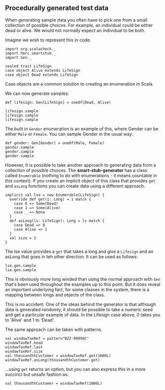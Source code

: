 

## Procedurally generated test data

When generating sample data you often have to pick one from a small collection of possible choices. For example, an individual could be either dead or alive. We would not normally expect an individual to be both.

Imagine we wish to represent this in code:

```tut
import org.scalacheck._
import hmrc.smartstub._
import Gen._

sealed trait LifeSign
case object Alive extends LifeSign
case object Dead extends LifeSign
```

Case objects are a common solution to creating an enumeration in Scala.

We can now generate samples:

```tut
def lifesign: Gen[LifeSign] = oneOf(Dead, Alive)

lifesign.sample
lifesign.sample
lifesign.sample
```

The built in ```Gender``` enumeration is an example of this, where Gender can be either ```Male``` or ```Female```. You can sample Gender in the usual way:

```tut
def gender: Gen[Gender] = oneOf(Male, Female)
gender.sample
gender.sample
gender.sample
```

However, It is possible to take another approach to generating data from a collection of possible choices. The **smart-stub-generator** has a class called ```Enumerable``` (nothing to do with enumerations - it means countable in this context). If you create an implicit object of this class that provides ```get``` and ```asLong``` functions you can create data using a different approach.

```tut
implicit val lse = new Enumerable[LifeSign] { 
  override def get(i: Long) = i match { 
    case 0 => Some(Dead)
    case 1 => Some(Alive)
    case _ => None 
  }
  def asLong(ls: LifeSign): Long = ls match { 
    case Dead => 0
    case Alive => 1
  }
  val size = 2
}
```

The lse value provides a ```get``` that takes a long and give a ```Lifesign``` and an asLong that goes in teh other direction. It can be used as follows:

```tut
lse.gen.sample
lse.gen.sample
```

This is obviously more long winded than using the normal approach with ```Gen``` that's been used throughout the examples up to this point. But it does reveal an important underlying fact, for some classes in the system, there is a mapping between longs and objects of the class.

This is no accident. One of the ideas behind the generator is that although data is generated randomly, it should be possible to take a numeric seed and get a particular example of data. In the Lifesign case above, 0 takes you to 'Alive' and 1 to 'Dead'.

The same approach can be taken with patterns.

```tut
val windowTaxRef = pattern"BZZ-99999C"
windowTaxRef.head
windowTaxRef.last
windowTaxRef.size
val thousandthCustomer = windowTaxRef.get(1000L)
windowTaxRef.asLong(thousandthCustomer.get)
```

…using ```get``` returns an option, but you can also express this in a more succinct but unsafe fashion as:

```tut
val thousandthCustomer = windowTaxRef(1000L)
```

